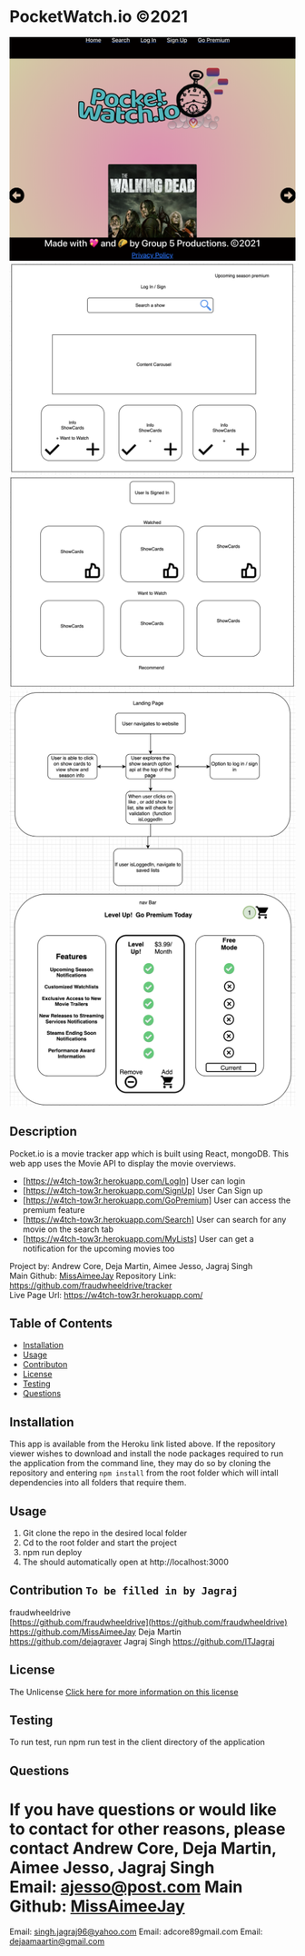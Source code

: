 # PocketWatch.io ©2021 
![img](./client/src/assets/img/screenshot.png)
![img](./client/src/assets/img/wireframe1.png)
![img](./client/src/assets/img/wireframe2.png)
![img](./client/src/assets/img/wireframe3.png)
![img](./client/src/assets/img/wireframe4.png)

## Description
Pocket.io is a movie tracker app which is built using React, mongoDB. This web app uses the Movie API to display the movie overviews.

* [https://w4tch-tow3r.herokuapp.com/LogIn] User can login
* [https://w4tch-tow3r.herokuapp.com/SignUp] User Can Sign up
* [https://w4tch-tow3r.herokuapp.com/GoPremium] User can access the premium feature
* [https://w4tch-tow3r.herokuapp.com/Search] User can search for any movie on the search tab 
* [https://w4tch-tow3r.herokuapp.com/MyLists] User can get a notification for the upcoming movies too

Project by: Andrew Core, Deja Martin, Aimee Jesso, Jagraj Singh  
Main Github: 
[MissAimeeJay](https://github.com/MissAimeeJay)
Repository Link: https://github.com/fraudwheeldrive/tracker  
Live Page Url:  https://w4tch-tow3r.herokuapp.com/


## Table of Contents
* [Installation](#installation)
* [Usage](#usage)
* [Contributon](#credits)
* [License](#license)
* [Testing](#testing)
* [Questions](#questions)

## Installation
This app is available from the Heroku link listed above.  If the repository viewer wishes to download and install the node packages required to run the application from the command line, they may do so by cloning the repository and entering `npm install` from the root folder which will intall dependencies into all folders that require them.

## Usage 
1. Git clone the repo in the desired local folder
2. Cd to the root folder and start the project
3. npm run deploy
4. The should automatically open at http://localhost:3000

## Contribution   `To be filled in by Jagraj`
fraudwheeldrive  
[https://github.com/fraudwheeldrive](https://github.com/fraudwheeldrive)
https://github.com/MissAimeeJay
Deja Martin
https://github.com/dejagraver
Jagraj Singh
https://github.com/ITJagraj

## License
The Unlicense
[Click here for more information on this license](https://choosealicense.com/licenses/unlicense)


## Testing
To run test, run npm run test in the client directory of the application

## Questions
If you have questions or would like to contact for other reasons, please contact
Andrew Core, Deja Martin, Aimee Jesso, Jagraj Singh  
Email: ajesso@post.com
Main Github: [MissAimeeJay](https://github.com/MissAimeeJay)
=======
Email: singh.jagraj96@yahoo.com
Email: adcore89gmail.com
Email: dejaamaartin@gmail.com
